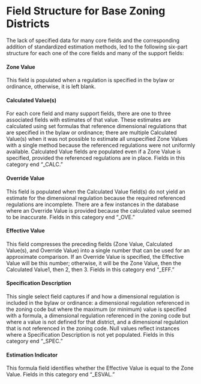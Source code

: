 # Field Structure for Base Zoning Districts

The lack of specified data for many core fields and the corresponding addition of standardized estimation methods, led to the following six-part structure for each one of the core fields and many of the support fields: 

#### Zone Value

This field is populated when a regulation is specified in the bylaw or ordinance, otherwise, it is left blank. 

#### Calculated Value\(s\)

For each core field and many support fields, there are one to three associated fields with estimates of that value. These estimates are calculated using set formulas that reference dimensional regulations that are specified in the bylaw or ordinance; there are multiple Calculated Value\(s\) when it was not possible to estimate all unspecified Zone Values with a single method because the referenced regulations were not uniformly available. Calculated Value fields are populated even if a Zone Value is specified, provided the referenced regulations are in place. Fields in this category end “\_CALC.” 

#### Override Value

This field is populated when the Calculated Value field\(s\) do not yield an estimate for the dimensional regulation because the required referenced regulations are incomplete. There are a few instances in the database where an Override Value is provided because the calculated value seemed to be inaccurate.  Fields in this category end “\_OVE.” 

#### Effective Value

This field compresses the preceding fields \(Zone Value, Calculated Value\(s\), and Override Value\) into a single number that can be used for an approximate comparison. If an Override Value is specified, the Effective Value will be this number; otherwise, it will be the Zone Value, then the Calculated Value1, then 2, then 3. Fields in this category end “\_EFF.” 

#### Specification Description

This single select field captures if and how a dimensional regulation is included in the bylaw or ordinance: a dimensional regulation referenced in the zoning code but where the maximum \(or minimum\) value is specified with a formula, a dimensional regulation referenced in the zoning code but where a value is not defined for that district, and a dimensional regulation that is not referenced in the zoning code. Null values reflect instances where a Specification Description is not yet populated. Fields in this category end “\_SPEC.”  

#### Estimation Indicator

This formula field identifies whether the Effective Value is equal to the Zone Value. Fields in this category end “\_ESVAL.” 

